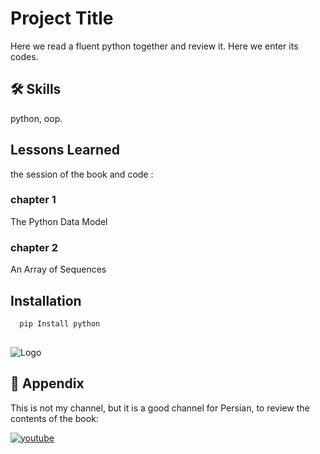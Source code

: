 
# Project Title

Here we read a fluent python together and review it. Here we enter its codes.


## 🛠 Skills
python, oop.


## Lessons Learned

the session of the book and code : 

### chapter 1
The Python Data Model

### chapter 2
An Array of Sequences

## Installation



```bash
  pip Install python
  
```
    
![Logo](https://banner2.cleanpng.com/20180325/kpq/kisspng-python-logo-programmer-fierce-python-cliparts-5ab7bde1954e21.4104715915219911376116.jpg)


## 🔗 Appendix
This is not my channel, but it is a good channel for Persian, to review the contents of the book: 

[![youtube](https://img.shields.io/badge/youtube-000?style=for-the-badge&logo=youtube&logoColor=red)](https://www.youtube.com/@PyHints)



